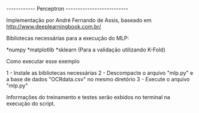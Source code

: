 ------------ Perceptron --------------------------

Implementação por André Fernando de Assis, baseado em http://www.deeplearningbook.com.br/

Bibliotecas necessárias para a execução do MLP:

*numpy
*matplotlib
*sklearn (Para a validação utilizando K-Fold)

Como executar esse exemplo

1 - Instale as bibliotecas necessárias 
2 - Descompacte o arquivo "mlp.py" e a base de dados "OCRdata.csv" no mesmo diretório
3 - Execute o arquivo "mlp.py"

Informações do treinamento e testes serão exbidos no terminal na execução do script.
